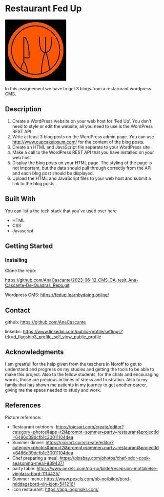 # Restaurant Fed Up

![Alt text](<img/LogoMakr-9P9oJ7.jpg>)

In this assignement we have to get 3 blogs from a restarurant wordpress CMS. 

## Description

1. Create a WordPress website on your web host for ‘Fed Up’. You don’t need to style or edit 
the website, all you need to use is the WordPress REST API.
2. Write at least 3 blog posts on the WordPress admin page. You can use 
http://www.cupcakeipsum.com/ for the content of the blog posts.
3. Create an HTML and JavaScript file separate to your WordPress site
4. Make a call to the WordPress REST API that you have installed on your web host
5. Display the blog posts on your HTML page. The styling of the page is not important, but the 
data should pull through correctly from the API and each blog post should be displayed.
6. Upload the HTML and JavaScript files to your web host and submit a link to the blog posts.

## Built With

You can list a the tech stack that you've used over here

- HTML 
- CSS
- Javascript

## Getting Started

### Installing

Clone the repo:

https://github.com/AnaCascante/2023-06-12_CMS_CA_resit_Ana-Cascante-De-Quadras_Repo.git

Wordpress CMS: https://fedup.learnbydoing.online/

## Contact

github: https://github.com/AnaCascante

linkedin: https://www.linkedin.com/public-profile/settings?trk=d_flagship3_profile_self_view_public_profile



## Acknowledgments

I am greatfull for the help given from the teachers in Noroff to get to understand and progress on my studies and getting the tools to be able to make this project. Also to the fellow students, for the chats and encouraging words, those are precious in times of stress and frustration. Also to my family that has shown me patients in my journey to get another career, giving me the space needed to study and work.

## References

Picture reference: 
 - Restaurant outdoors: https://picsart.com/create/editor?category=photos&app=t2i&prompt=sommer+party+restaurant&projectId=6486c39dcfb1c30011104dea 
 - Summer dinner: https://picsart.com/create/editor?category=photos&app=t2i&prompt=sommer+party+restaurant&projectId=6486c39dcfb1c30011104dea
 - Chef preparing a meal: https://pixabay.com/photos/chef-odor-cook-seasoning-meal-939437/
 - party table: https://www.pexels.com/nb-no/bilde/resepsjon-mottakelse-vinglass-bord-1114425/
 - Summer menu: https://www.pexels.com/nb-no/bilde/bord-middagsbord-vin-kjott-541216/
 - icon restaurant: https://app.logomakr.com/

